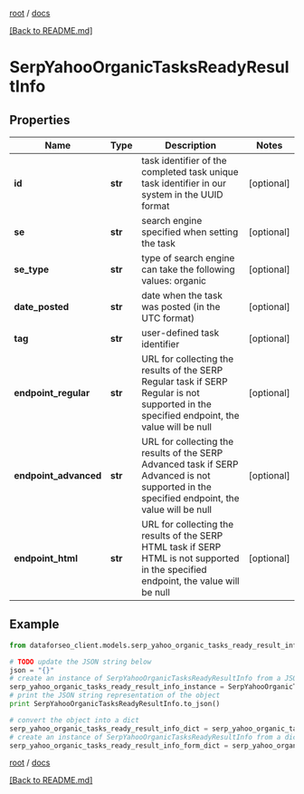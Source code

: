 [root](./../ "root") / [docs](./ "docs")

[[Back to README.md]](./../README.md "[Back to README.md]")

# SerpYahooOrganicTasksReadyResultInfo

## Properties

Name | Type | Description | Notes
------------ | ------------- | ------------- | -------------
**id** | **str** | task identifier of the completed task unique task identifier in our system in the UUID format | [optional]
**se** | **str** | search engine specified when setting the task | [optional]
**se_type** | **str** | type of search engine can take the following values: organic | [optional]
**date_posted** | **str** | date when the task was posted (in the UTC format) | [optional]
**tag** | **str** | user-defined task identifier | [optional]
**endpoint_regular** | **str** | URL for collecting the results of the SERP Regular task if SERP Regular is not supported in the specified endpoint, the value will be null | [optional]
**endpoint_advanced** | **str** | URL for collecting the results of the SERP Advanced task if SERP Advanced is not supported in the specified endpoint, the value will be null | [optional]
**endpoint_html** | **str** | URL for collecting the results of the SERP HTML task if SERP HTML is not supported in the specified endpoint, the value will be null | [optional]

## Example

```python
from dataforseo_client.models.serp_yahoo_organic_tasks_ready_result_info import SerpYahooOrganicTasksReadyResultInfo

# TODO update the JSON string below
json = "{}"
# create an instance of SerpYahooOrganicTasksReadyResultInfo from a JSON string
serp_yahoo_organic_tasks_ready_result_info_instance = SerpYahooOrganicTasksReadyResultInfo.from_json(json)
# print the JSON string representation of the object
print SerpYahooOrganicTasksReadyResultInfo.to_json()

# convert the object into a dict
serp_yahoo_organic_tasks_ready_result_info_dict = serp_yahoo_organic_tasks_ready_result_info_instance.to_dict()
# create an instance of SerpYahooOrganicTasksReadyResultInfo from a dict
serp_yahoo_organic_tasks_ready_result_info_form_dict = serp_yahoo_organic_tasks_ready_result_info.from_dict(serp_yahoo_organic_tasks_ready_result_info_dict)
```

  

[root](./../ "root") / [docs](./ "docs")

[[Back to README.md]](./../README.md "[Back to README.md]")